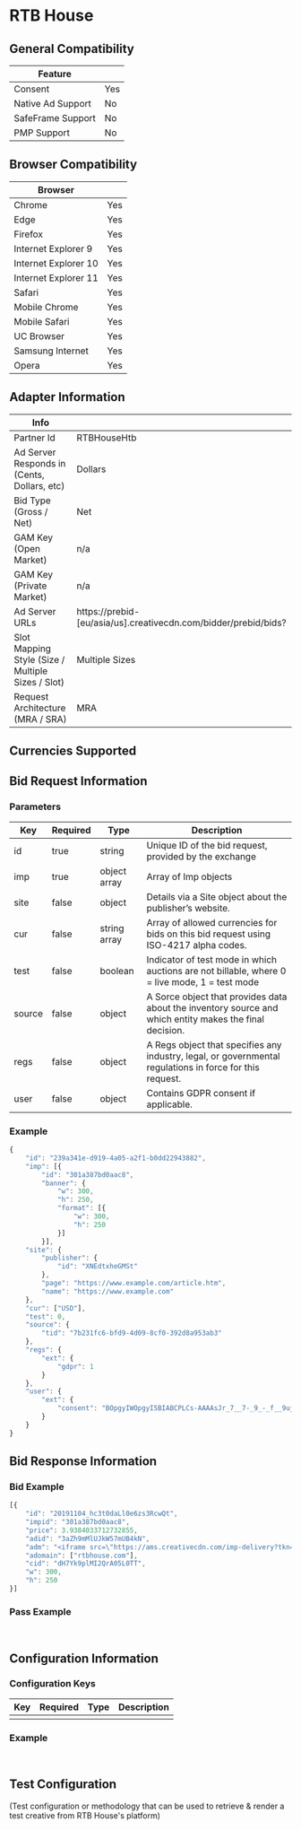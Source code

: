 # RTB House
## General Compatibility
|Feature|  |
|---|---|
| Consent | Yes |
| Native Ad Support | No |
| SafeFrame Support | No |
| PMP Support | No |
 
## Browser Compatibility
| Browser |  |
|--- |---|
| Chrome | Yes |
| Edge | Yes |
| Firefox | Yes |
| Internet Explorer 9 | Yes |
| Internet Explorer 10 | Yes |
| Internet Explorer 11 | Yes |
| Safari | Yes |
| Mobile Chrome | Yes |
| Mobile Safari | Yes |
| UC Browser | Yes |
| Samsung Internet | Yes |
| Opera | Yes |
 
## Adapter Information
| Info | |
|---|---|
| Partner Id | RTBHouseHtb |
| Ad Server Responds in (Cents, Dollars, etc) | Dollars |
| Bid Type (Gross / Net) | Net |
| GAM Key (Open Market) | n/a |
| GAM Key (Private Market) | n/a |
| Ad Server URLs | https://prebid-[eu/asia/us].creativecdn.com/bidder/prebid/bids? |
| Slot Mapping Style (Size / Multiple Sizes / Slot) | Multiple Sizes |
| Request Architecture (MRA / SRA) | MRA |
 
## Currencies Supported
 
## Bid Request Information
### Parameters
| Key | Required | Type | Description |
|---|---|---|---|
|id|true|string|Unique ID of the bid request, provided by the exchange|
|imp|true|object array|Array of Imp objects|
|site|false|object|Details via a Site object about the publisher’s website.|
|cur|false|string array|Array of allowed currencies for bids on this bid request using ISO-4217 alpha codes.|
|test|false|boolean|Indicator of test mode in which auctions are not billable, where 0 = live mode, 1 = test mode|
|source|false|object|A Sorce object that provides data about the inventory source and which entity makes the final decision.|
|regs|false|object|A Regs object that specifies any industry, legal, or governmental regulations in force for this request.|
user|false|object|Contains GDPR consent if applicable.|
### Example
```javascript
{
    "id": "239a341e-d919-4a05-a2f1-b0dd22943882",
    "imp": [{
        "id": "301a387bd0aac8",
        "banner": {
            "w": 300,
            "h": 250,
            "format": [{
                "w": 300,
                "h": 250
            }]
        }],
    "site": {
        "publisher": {
            "id": "XNEdtxheGMSt"
        },
        "page": "https://www.example.com/article.htm",
        "name": "https://www.example.com"
    },
    "cur": ["USD"],
    "test": 0,
    "source": {
        "tid": "7b231fc6-bfd9-4d09-8cf0-392d8a953ab3"
    },
    "regs": {
        "ext": {
            "gdpr": 1
        }
    },
    "user": {
        "ext": {
            "consent": "BOpgyIWOpgyI5BIABCPLCs-AAAAsJr_7__7-_9_-_f__9uj3Or_v_f__30ccL59v_B_jv-_7fi_20jV4u_1vft9yfk1-7ctD3tp505iakivXmqdeb9v_nz3_9phP78k89r7337Ew-v83o8LzBAI"
        }
    }
}
```
 
## Bid Response Information
### Bid Example
```javascript
[{
    "id": "20191104_hc3t0daLl0e6zs3RcwQt",
    "impid": "301a387bd0aac8",
    "price": 3.9384033712732855,
    "adid": "3aZh9mMlUJkW57mUB4kN",
    "adm": "<iframe src=\"https://ams.creativecdn.com/imp-delivery?tkn=asLc4XObULbbdGV-XXJpHJqMfRo6hESgynrjzsANo2Xtc4N_cPGUoMLuTPfOMf53Mem7HhNS-xgjbYXvt1cP54yi2mvtcQd_FinGoAhPaYFjfhDC33pkTfXYT5VIJtkE-6w5JGEoVYdQP24609Xw2lj6-eJUoxod4qkOgjNE-m9aBXArGcS8Ej-eCrqN8Of2zysFAvfMXWdTUgNOUQhNqOObrAV5kAzBU5vXB_M3eoeb_-2sxXu2A1tmaIZsb9fUoDM--pejLBfTdSsEBCMw4RMWGwzdc_ShFGZta8TuzAXYgaD3Zc13UAnbclGUrZQyQTiIyzB9m98H6Q8uGFBfbTySLg4uqnA9TWVe6dcZdQQx_Upc78-f8oeLkQ8ovzPDWdcFYnaGNIoPvsoB6OxZ_w&amp;curl=https%3A%2F%2Fams.creativecdn.com%2Fclicks%3Fid%3D20191104_hc3t0daLl0e6zs3RcwQt%26t%3D1572884537914%26s%3Dprebid%26p%3D0fcgNmmYF48HK6fXZcma%26c%3DdH7Yk9plMI2QrA05L0TT%26tdc%3Dams%26%7BEXTRA_CLICK_PARAMS%7D&amp;lurl=%7BOFFER_URL%7D&amp;tdc=ams\" width=\"300\" height=\"250\" scrolling=\"no\" frameBorder=\"0\"></iframe><img src=\"https://ams.creativecdn.com/win-notify?tkn=asLc4XObULbbdGV-XXJpHJqMfRo6hESgynrjzsANo2Xtc4N_cPGUoMLuTPfOMf53Mem7HhNS-xgjbYXvt1cP54yi2mvtcQd_FinGoAhPaYFjfhDC33pkTfXYT5VIJtkE-6w5JGEoVYdQP24609Xw2lj6-eJUoxod4qkOgjNE-m9aBXArGcS8Ej-eCrqN8Of2zysFAvfMXWdTUgNOUQhNqOObrAV5kAzBU5vXB_M3eoeb_-2sxXu2A1tmaIZsb9fUoDM--pejLBfTdSsEBCMw4RMWGwzdc_ShFGZta8TuzAXYgaD3Zc13UAnbclGUrZQyQTiIyzB9m98H6Q8uGFBfbTySLg4uqnA9TWVe6dcZdQQx_Upc78-f8oeLkQ8ovzPDWdcFYnaGNIoPvsoB6OxZ_w&amp;tdc=ams&amp;wp=3.9384033712732855\" width=\"1\" height=\"1\" style=\"position:fixed;\">",
    "adomain": ["rtbhouse.com"],
    "cid": "dH7Yk9plMI2QrA05L0TT",
    "w": 300,
    "h": 250
}] 
```
### Pass Example
```javascript
 
```
 
## Configuration Information
### Configuration Keys
| Key | Required | Type | Description |
|---|---|---|---|
| | | | |
### Example
```javascript
 
```

## Test Configuration
(Test configuration or methodology that can be used to retrieve & render a test creative from RTB House's platform)
```javascript
 
```
